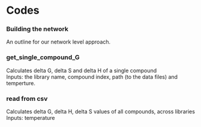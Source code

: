 # Codes 

### Building the network 
An outline for our network level approach.

### get_single_compound_G 
Calculates delta G, delta S and delta H of a single compound  
Inputs: the library name, compound index, path (to the data files) and temperture.

### read from csv 
Calculates delta G, delta H, delta S values of all compounds, across libraries  
Inputs: temperature

